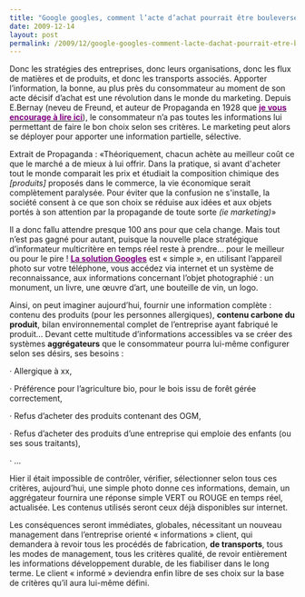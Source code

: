 ```yaml
---
title: "Google googles, comment l’acte d’achat pourrait être bouleversé !"
date: 2009-12-14
layout: post
permalink: /2009/12/google-googles-comment-lacte-dachat-pourrait-etre-bouleverse.html
---
```


<p class="MsoNormal"><span>Donc les stratégies des entreprises, donc leurs organisations, donc les flux de matières et de produits, et donc les transports associés. Apporter l’information, la bonne, au plus près du consommateur au moment de son acte décisif d’achat est une révolution dans le monde du marketing. Depuis E.Bernay (neveu de Freund, et auteur de Propaganda en 1928 que <strong><a href="http://www.editions-zones.fr/spip.php?article21"><font color="#800080">je vous encourage à lire ici</font></a></strong>), le consommateur n’a pas toutes les informations lui permettant de faire le bon choix selon ses critères. Le marketing peut alors se déployer pour apporter une information partielle, sélective.</span></p> <p class="MsoNormal"><span></span></p> <p class="MsoNormal"><span>Extrait de Propaganda : «Théoriquement, chacun achète au meilleur coût ce que le marché a de mieux à lui offrir. Dans la pratique, si avant d'acheter tout le monde comparait les prix et étudiait la composition chimique des <em>[produits]</em> proposés dans le commerce, la vie économique serait complètement paralysée. Pour éviter que la confusion ne s'installe, la société consent à ce que son choix se réduise aux idées et aux objets portés à son attention par la propagande de toute sorte <em>(ie marketing)</em>»</span></p> <p class="MsoNormal"><span></span></p> <p class="MsoNormal"><span>Il a donc fallu attendre presque 100 ans pour que cela change. Mais tout n’est pas gagné pour autant, puisque la nouvelle place stratégique d’informateur multicritère en temps réel reste à prendre… pour le meilleur ou pour le pire ! <strong><a href="http://www.google.com/mobile/goggles/#label"><font color="#800080">La solution Googles</font></a></strong> est « simple », en utilisant l’appareil photo sur votre téléphone, vous accédez via internet et un système de reconnaissance, aux informations concernant l’objet photographié : un monument, un livre, une œuvre d’art, une bouteille de vin, un logo.</span></p> <p class="MsoNormal"><span></span></p> <p class="MsoNormal"><span>Ainsi, on peut imaginer aujourd’hui, fournir une information complète : contenu des produits (pour les personnes allergiques), <strong>contenu carbone du produit</strong>, bilan environnemental complet de l’entreprise ayant fabriqué le produit… Devant cette multitude d’informations accessibles va se créer des systèmes <strong>aggrégateurs</strong> que le consommateur pourra lui-même configurer selon ses désirs, ses besoins : </span></p> <p class="MsoNormal"><span><span>·<span> </span></span></span><span dir="ltr"><span>Allergique à xx,</span></span></p> <p class="MsoNormal"><span><span>·<span> </span></span></span><span dir="ltr"><span>Préférence pour l’agriculture bio, pour le bois issu de forêt gérée correctement,</span></span></p> <p class="MsoNormal"><span><span>·<span> </span></span></span><span dir="ltr"><span>Refus d’acheter des produits contenant des OGM,</span></span></p> <p class="MsoNormal"><span><span>·<span> </span></span></span><span dir="ltr"><span>Refus d’acheter des produits d’une entreprise qui emploie des enfants (ou ses sous traitants),</span></span></p> <p class="MsoNormal"><span><span>·<span> </span></span></span><span dir="ltr"><span>…</span></span></p> <p class="MsoNormal"><span></span></p> <p class="MsoNormal"><span>Hier il était impossible de contrôler, vérifier, sélectionner selon tous ces critères, aujourd’hui, une simple photo donne ces informations, demain, un aggrégateur fournira une réponse simple VERT ou ROUGE en temps réel, actualisée. Les contenus utilisés seront ceux déjà disponibles sur internet.</span></p> <p class="MsoNormal"><span></span></p> <p class="MsoNormal"><span>Les conséquences seront immédiates, globales, nécessitant un nouveau management dans l’entreprise orienté « informations » client, qui demandera à revoir tous les procédés de fabrication, <strong>de transports</strong>, tous les modes de management, tous les critères qualité, de revoir entièrement les informations développement durable, de les fiabiliser dans le long terme. Le client « informé » deviendra enfin libre de ses choix sur la base de critères qu’il aura lui-même défini.</span></p>
